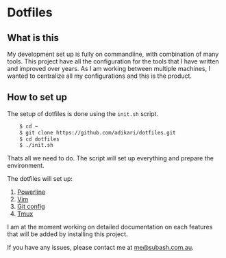 # Dotfiles

## What is this

My development set up is fully on commandline, with combination of many tools. This project have all the configuration for the tools that I have written and improved over years. As I am working between multiple machines, I wanted to centralize all my configurations and this is the product.

## How to set up

The setup of dotfiles is done using the `init.sh` script.

```sh
    $ cd ~
    $ git clone https://github.com/adikari/dotfiles.git
    $ cd dotfiles
    $ ./init.sh
```

Thats all we need to do. The script will set up everything and prepare the environment.

The dotfiles will set up:

1. [Powerline]
2. [Vim]
3. [Git config]
4. [Tmux]


I am at the moment working on detailed documentation on each features that will be added by installing this project.  

If you have any issues, please contact me at me@subash.com.au.

[Powerline]: https://github.com/powerline/powerline
[Vim]: http://www.vim.org/
[Git config]: http://git-scm.com/docs/git-config
[Tmux]: https://tmux.github.io/
